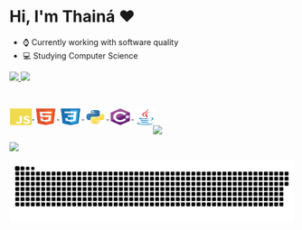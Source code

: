 # Hi, I'm Thainá ❤️

- ⌚ Currently working with software quality
- 💻 Studying Computer Science
<div>
  <a href="https://github.com/Hillary157">
  <img height="165em" src="https://github-readme-stats.vercel.app/api?username=Hillary157&show_icons=true&theme=radical&include_all_commits=true&count_private=true"/>
  <img height="165em" src="https://github-readme-stats.vercel.app/api/top-langs/?username=Hillary157&layout=compact&langs_count=7&theme=radical"/>
</div>

  ##
<div style="display: inline_block"><br>
  <img align="center" alt="Js" height="30" width="40" src="https://raw.githubusercontent.com/devicons/devicon/master/icons/javascript/javascript-plain.svg">
  <img align="center" alt="HTML" height="30" width="40" src="https://raw.githubusercontent.com/devicons/devicon/master/icons/html5/html5-original.svg">
  <img align="center" alt="CSS" height="30" width="40" src="https://raw.githubusercontent.com/devicons/devicon/master/icons/css3/css3-original.svg">
  <img align="center" alt="Python" height="30" width="40" src="https://raw.githubusercontent.com/devicons/devicon/master/icons/python/python-original.svg">
  <img align="center" alt="Csharp" height="30" width="40" src="https://raw.githubusercontent.com/devicons/devicon/master/icons/csharp/csharp-original.svg">
  <img align="center" alt="Java" height="30" width="40" src="https://raw.githubusercontent.com/devicons/devicon/master/icons/java/java-original.svg">
  
  <img width="250" align="right" src="https://media.discordapp.net/attachments/712437602296266973/928367269338300416/ezgif.com-gif-maker.gif">
</div>
  
  ##
<div>
  <a href="https://www.linkedin.com/in/thainá-sol-chaves-gomes-1120b21b0/" target="_blank"><img src="https://img.shields.io/badge/-LinkedIn-%230077B5?style=for-the-badge&logo=linkedin&logoColor=white" target="_blank"></a> 
<div/>
  
  <div>
 
 ![Snake animation](https://github.com/EloisaOliveira/EloisaOliveira/blob/output/github-contribution-grid-snake.svg)
</div>
